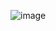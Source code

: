 ![image](https://github.com/burakkutluk/Unity2D_RunGame/assets/117195323/37cdda25-53f6-479f-8f56-a5e3b309dbb5)

